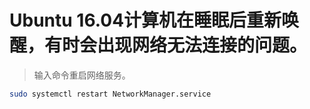 # Ubuntu 16.04计算机在睡眠后重新唤醒，有时会出现网络无法连接的问题。
> 输入命令重启网络服务。
```sh
sudo systemctl restart NetworkManager.service
```
